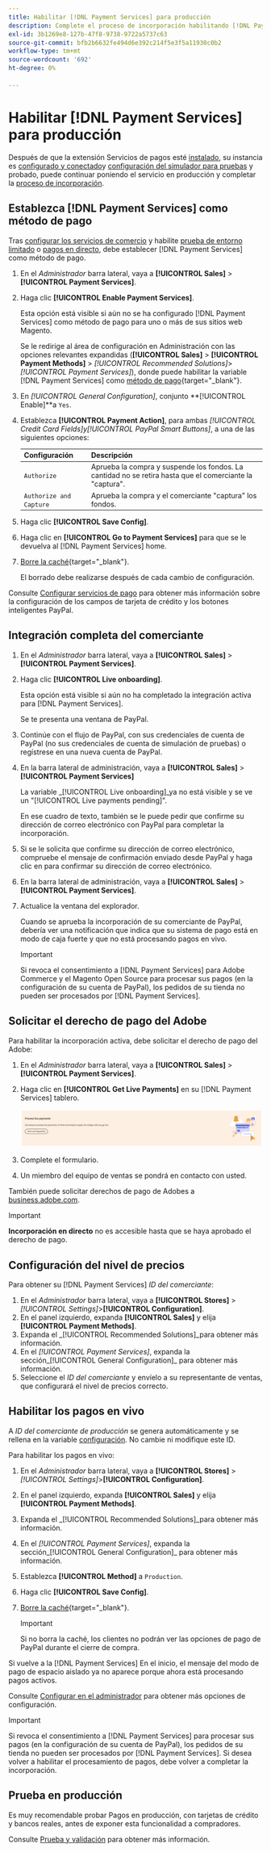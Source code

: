 ```yaml
---
title: Habilitar [!DNL Payment Services] para producción
description: Complete el proceso de incorporación habilitando [!DNL Payment Services] para producción.
exl-id: 3b1269e8-127b-47f8-9738-9722a5737c63
source-git-commit: bfb2b6632fe494d6e392c214f5e3f5a11930c0b2
workflow-type: tm+mt
source-wordcount: '692'
ht-degree: 0%

---
```


# Habilitar [!DNL Payment Services] para producción

Después de que la extensión Servicios de pagos esté [instalado](install.md), su instancia es [configurado y conectado](connect.md)y [configuración del simulador para pruebas](sandbox.md) y probado, puede continuar poniendo el servicio en producción y completar la [proceso de incorporación](onboard.md).

## Establezca [!DNL Payment Services] como método de pago

Tras [configurar los servicios de comercio](connect.md#configure-commerce-services) y habilite [prueba de entorno limitado](sandbox.md#enable-sandbox-testing) o [pagos en directo](#enable-live-payments), debe establecer [!DNL Payment Services] como método de pago.

1. En el _Administrador_ barra lateral, vaya a **[!UICONTROL Sales]** > **[!UICONTROL Payment Services]**.
1. Haga clic **[!UICONTROL Enable Payment Services]**.

   Esta opción está visible si aún no se ha configurado [!DNL Payment Services] como método de pago para uno o más de sus sitios web Magento.

   Se le redirige al área de configuración en Administración con las opciones relevantes expandidas (**[!UICONTROL Sales]** > **[!UICONTROL Payment Methods]** > _[!UICONTROL Recommended Solutions]_>_[!UICONTROL Payment Services]_), donde puede habilitar la variable [!DNL Payment Services] como [método de pago](https://docs.magento.com/user-guide/configuration/sales/payment-methods.html){target=&quot;_blank&quot;}.

1. En _[!UICONTROL General Configuration]_, conjunto **[!UICONTROL Enable]**a `Yes`.
1. Establezca **[!UICONTROL Payment Action]**, para ambas _[!UICONTROL Credit Card Fields]_y_[!UICONTROL PayPal Smart Buttons]_, a una de las siguientes opciones:

   | Configuración | Descripción |
   |---|---|
   | `Authorize` | Aprueba la compra y suspende los fondos. La cantidad no se retira hasta que el comerciante la &quot;captura&quot;. |
   | `Authorize and Capture` | Aprueba la compra y el comerciante &quot;captura&quot; los fondos. |

1. Haga clic **[!UICONTROL Save Config]**.
1. Haga clic en **[!UICONTROL Go to Payment Services]** para que se le devuelva al [!DNL Payment Services] home.
1. [Borre la caché](https://docs.magento.com/user-guide/system/cache-management.html){target=&quot;_blank&quot;}.

   El borrado debe realizarse después de cada cambio de configuración.

Consulte [Configurar servicios de pago](configure-admin.md) para obtener más información sobre la configuración de los campos de tarjeta de crédito y los botones inteligentes PayPal.

## Integración completa del comerciante

1. En el _Administrador_ barra lateral, vaya a **[!UICONTROL Sales]** > **[!UICONTROL Payment Services]**.
1. Haga clic **[!UICONTROL Live onboarding]**.

   Esta opción está visible si aún no ha completado la integración activa para [!DNL Payment Services].

   Se te presenta una ventana de PayPal.

1. Continúe con el flujo de PayPal, con sus credenciales de cuenta de PayPal (no sus credenciales de cuenta de simulación de pruebas) o regístrese en una nueva cuenta de PayPal.
1. En la barra lateral de administración, vaya a **[!UICONTROL Sales]** > **[!UICONTROL Payment Services]**

   La variable _[!UICONTROL Live onboarding]_ya no está visible y se ve un &quot;[!UICONTROL Live payments pending]&quot;.

   En ese cuadro de texto, también se le puede pedir que confirme su dirección de correo electrónico con PayPal para completar la incorporación.

1. Si se le solicita que confirme su dirección de correo electrónico, compruebe el mensaje de confirmación enviado desde PayPal y haga clic en para confirmar su dirección de correo electrónico.
1. En la barra lateral de administración, vaya a **[!UICONTROL Sales]** > **[!UICONTROL Payment Services]**.
1. Actualice la ventana del explorador.

   Cuando se aprueba la incorporación de su comerciante de PayPal, debería ver una notificación que indica que su sistema de pago está en modo de caja fuerte y que no está procesando pagos en vivo.

   >[!IMPORTANT]
   >
   >Si revoca el consentimiento a [!DNL Payment Services] para Adobe Commerce y el Magento Open Source para procesar sus pagos (en la configuración de su cuenta de PayPal), los pedidos de su tienda no pueden ser procesados por [!DNL Payment Services].

## Solicitar el derecho de pago del Adobe

Para habilitar la incorporación activa, debe solicitar el derecho de pago del Adobe:

1. En el _Administrador_ barra lateral, vaya a **[!UICONTROL Sales]** > **[!UICONTROL Payment Services]**.
1. Haga clic en **[!UICONTROL Get Live Payments]** en su [!DNL Payment Services] tablero.

   ![Derechos de solicitud](assets/request-entitlements.png)

1. Complete el formulario.
1. Un miembro del equipo de ventas se pondrá en contacto con usted.

También puede solicitar derechos de pago de Adobes a [business.adobe.com](https://business.adobe.com/resources/payment-services.html).

>[!IMPORTANT]
>
>**Incorporación en directo** no es accesible hasta que se haya aprobado el derecho de pago.

## Configuración del nivel de precios

Para obtener su [!DNL Payment Services] _ID del comerciante_:

1. En el _Administrador_ barra lateral, vaya a **[!UICONTROL Stores]** > _[!UICONTROL Settings]_>**[!UICONTROL Configuration]**.
1. En el panel izquierdo, expanda **[!UICONTROL Sales]** y elija **[!UICONTROL Payment Methods]**.
1. Expanda el _[!UICONTROL Recommended Solutions]_para obtener más información.
1. En el _[!UICONTROL Payment Services]_, expanda la sección_[!UICONTROL General Configuration]_ para obtener más información.
1. Seleccione el _ID del comerciante_ y envíelo a su representante de ventas, que configurará el nivel de precios correcto.

## Habilitar los pagos en vivo

A _ID del comerciante de producción_ se genera automáticamente y se rellena en la variable [configuración](configure-admin.md). No cambie ni modifique este ID.

Para habilitar los pagos en vivo:

1. En el _Administrador_ barra lateral, vaya a **[!UICONTROL Stores]** > _[!UICONTROL Settings]_>**[!UICONTROL Configuration]**.
1. En el panel izquierdo, expanda **[!UICONTROL Sales]** y elija **[!UICONTROL Payment Methods]**.
1. Expanda el _[!UICONTROL Recommended Solutions]_para obtener más información.
1. En el _[!UICONTROL Payment Services]_, expanda la sección_[!UICONTROL General Configuration]_ para obtener más información.
1. Establezca **[!UICONTROL Method]** a `Production`.
1. Haga clic **[!UICONTROL Save Config]**.
1. [Borre la caché](https://docs.magento.com/user-guide/system/cache-management.html){target=&quot;_blank&quot;}.

   >[!IMPORTANT]
   >
   >Si no borra la caché, los clientes no podrán ver las opciones de pago de PayPal durante el cierre de compra.

Si vuelve a la [!DNL Payment Services] En el inicio, el mensaje del modo de pago de espacio aislado ya no aparece porque ahora está procesando pagos activos.

Consulte [Configurar en el administrador](configure-admin.md) para obtener más opciones de configuración.

>[!IMPORTANT]
>
>Si revoca el consentimiento a [!DNL Payment Services] para procesar sus pagos (en la configuración de su cuenta de PayPal), los pedidos de su tienda no pueden ser procesados por [!DNL Payment Services]. Si desea volver a habilitar el procesamiento de pagos, debe volver a completar la incorporación.

## Prueba en producción

Es muy recomendable probar Pagos en producción, con tarjetas de crédito y bancos reales, antes de exponer esta funcionalidad a compradores.

Consulte [Prueba y validación](test-validate.md) para obtener más información.
